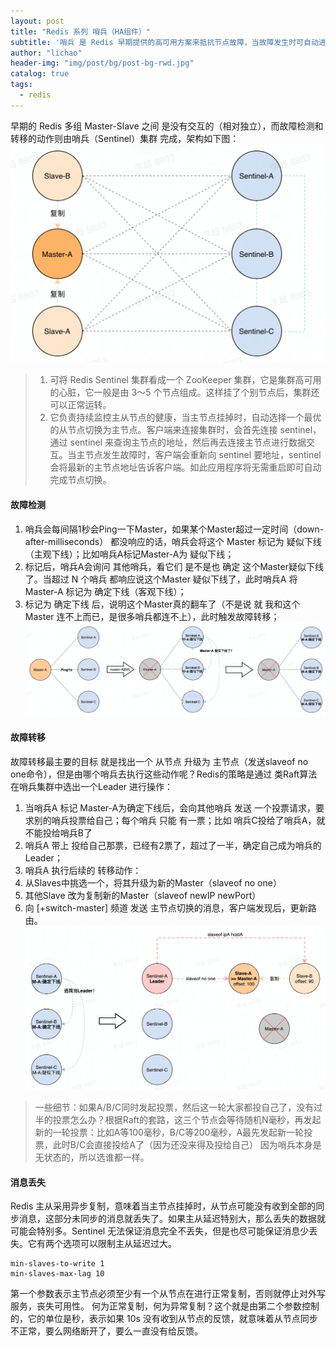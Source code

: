 ```yaml
---
layout: post
title: "Redis 系列 哨兵（HA组件）"
subtitle: '哨兵 是 Redis 早期提供的高可用方案来抵抗节点故障，当故障发生时可自动进行从主切换。'
author: "lichao"
header-img: "img/post/bg/post-bg-rwd.jpg"
catalog: true
tags:
  - redis 
---
```



早期的 Redis 多组 Master-Slave 之间 是没有交互的（相对独立），而故障检测和转移的动作则由哨兵（Sentinel）集群 完成，架构如下图：
![哨兵模式示意图](/img/post/store/redis/哨兵模式示意图.png)

> 1. 可将 Redis Sentinel 集群看成一个 ZooKeeper 集群，它是集群高可用的心脏，它一般是由 3～5 个节点组成。这样挂了个别节点后，集群还可以正常运转。
> 2. 它负责持续监控主从节点的健康，当主节点挂掉时，自动选择一个最优的从节点切换为主节点。客户端来连接集群时，会首先连接 sentinel，通过 sentinel 来查询主节点的地址，然后再去连接主节点进行数据交互。当主节点发生故障时，客户端会重新向 sentinel 要地址，sentinel 会将最新的主节点地址告诉客户端。如此应用程序将无需重启即可自动完成节点切换。

#### 故障检测

1. 哨兵会每间隔1秒会Ping一下Master，如果某个Master超过一定时间（down-after-milliseconds） 都没响应的话，哨兵会将这个 Master 标记为 疑似下线（主观下线）；比如哨兵A标记Master-A为 疑似下线；
2. 标记后，哨兵A会询问 其他哨兵，看它们 是不是也 确定 这个Master疑似下线了。当超过 N 个哨兵 都响应说这个Master 疑似下线了，此时哨兵A 将Master-A 标记为 确定下线（客观下线）；
3. 标记为 确定下线 后，说明这个Master真的翻车了（不是说 就 我和这个Master 连不上而已，是很多哨兵都连不上），此时触发故障转移；
![故障检测](/img/post/store/redis/故障检测.png)

#### 故障转移

故障转移最主要的目标 就是找出一个 从节点 升级为 主节点（发送slaveof no one命令），但是由哪个哨兵去执行这些动作呢？Redis的策略是通过 类Raft算法 在哨兵集群中选出一个Leader 进行操作：

1. 当哨兵A 标记 Master-A为确定下线后，会向其他哨兵 发送 一个投票请求，要求别的哨兵投票给自己；每个哨兵 只能 有一票；比如 哨兵C投给了哨兵A，就不能投给哨兵B了
2. 哨兵A 带上 投给自己那票，已经有2票了，超过了一半，确定自己成为哨兵的Leader；
3. 哨兵A 执行后续的 转移动作：
4. 从Slaves中挑选一个，将其升级为新的Master（slaveof no one）
5. 其他Slave 改为复制新的Master（slaveof newIP newPort）
6. 向 [+switch-master] 频道 发送 主节点切换的消息，客户端发现后，更新路由。
![故障转移](/img/post/store/redis/故障转移.png)

> 一些细节：如果A/B/C同时发起投票，然后这一轮大家都投自己了，没有过半的投票怎么办？根据Raft的套路，这三个节点会等待随机N毫秒，再发起新的一轮投票：比如A等100毫秒，B/C等200毫秒，A最先发起新一轮投票，此时B/C会直接投给A了（因为还没来得及投给自己）
因为哨兵本身是无状态的，所以选谁都一样。

#### 消息丢失

Redis 主从采用异步复制，意味着当主节点挂掉时，从节点可能没有收到全部的同步消息，这部分未同步的消息就丢失了。如果主从延迟特别大，那么丢失的数据就可能会特别多。Sentinel 无法保证消息完全不丢失，但是也尽可能保证消息少丢失。它有两个选项可以限制主从延迟过大。

```shall
min-slaves-to-write 1
min-slaves-max-lag 10
```

第一个参数表示主节点必须至少有一个从节点在进行正常复制，否则就停止对外写服务，丧失可用性。
何为正常复制，何为异常复制？这个就是由第二个参数控制的，它的单位是秒，表示如果 10s 没有收到从节点的反馈，就意味着从节点同步不正常，要么网络断开了，要么一直没有给反馈。
